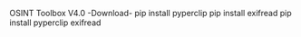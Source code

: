OSINT Toolbox V4.0
-Download-
pip install pyperclip
pip install exifread
pip install pyperclip exifread
